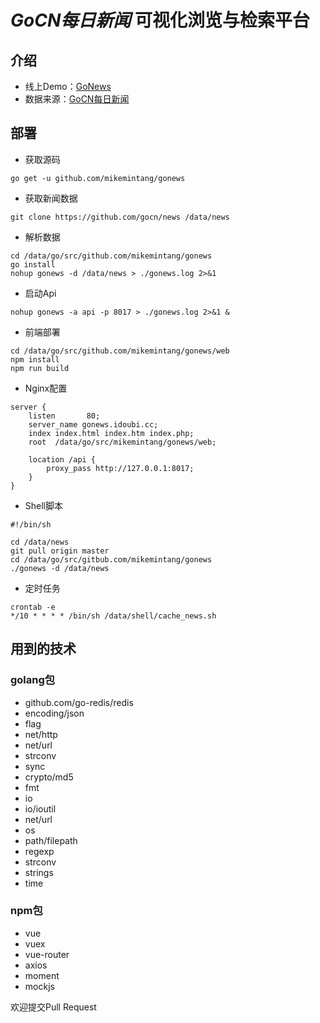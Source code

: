 # *GoCN每日新闻*  可视化浏览与检索平台


## 介绍

- 线上Demo：[GoNews](http://gonews.idoubi.cc)
- 数据来源：[GoCN每日新闻](https://github.com/gocn/news)
  
## 部署


- 获取源码

```
go get -u github.com/mikemintang/gonews
```

- 获取新闻数据

```
git clone https://github.com/gocn/news /data/news
```

- 解析数据

```
cd /data/go/src/github.com/mikemintang/gonews
go install
nohup gonews -d /data/news > ./gonews.log 2>&1 
```

- 启动Api

```
nohup gonews -a api -p 8017 > ./gonews.log 2>&1 &
```

- 前端部署

```
cd /data/go/src/github.com/mikemintang/gonews/web
npm install
npm run build
```

- Nginx配置

```
server {
    listen       80;
    server_name gonews.idoubi.cc;
    index index.html index.htm index.php;
    root  /data/go/src/mikemintang/gonews/web;

    location /api {
        proxy_pass http://127.0.0.1:8017;
    }
}
```

- Shell脚本

```
#!/bin/sh

cd /data/news
git pull origin master
cd /data/go/src/gitbub.com/mikemintang/gonews
./gonews -d /data/news
```

- 定时任务

```
crontab -e
*/10 * * * * /bin/sh /data/shell/cache_news.sh
```


## 用到的技术

### golang包

- github.com/go-redis/redis
- encoding/json
- flag
- net/http
- net/url
- strconv
- sync
- crypto/md5
- fmt
- io
- io/ioutil
- net/url
- os
- path/filepath
- regexp
- strconv
- strings
- time

### npm包

- vue
- vuex
- vue-router
- axios
- moment
- mockjs


欢迎提交Pull Request



